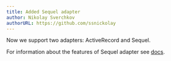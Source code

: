 ```yaml
---
title: Added Sequel adapter
author: Nikolay Sverchkov
authorURL: https://github.com/ssnickolay
---
```


Now we support two adapters: ActiveRecord and Sequel.

For information about the features of Sequel adapter see [docs](/clowne/docs/sequel.html).
